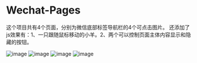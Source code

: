 # Wechat-Pages
这个项目共有4个页面，分别为微信底部标签导航栏的4个可点击图片。
还添加了js效果有：1、一只跟随鼠标移动的小羊。2、两个可以控制页面主体内容显示和隐藏的按钮。

![image](https://user-images.githubusercontent.com/107972774/174944386-f7e5a584-6d86-4da5-9867-a6341bcfedd0.png)
![image](https://user-images.githubusercontent.com/107972774/174944457-c3c40428-e2cf-43fe-a896-955234c69710.png)
![image](https://user-images.githubusercontent.com/107972774/174944494-87c784cd-a138-46b7-8a2d-04b8829c59b1.png)
![image](https://user-images.githubusercontent.com/107972774/174944525-30759655-e0d9-4840-b938-a68491d5ffd3.png)
